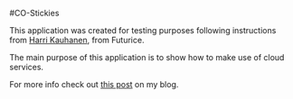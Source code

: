 #CO-Stickies

This application was created for testing purposes following instructions from [Harri Kauhanen](http://www.futurice.com/blog/the-future-is-here-rails-and-the-cloud-ecosystem), from Futurice.

The main purpose of this application is to show how to make use of cloud services.

For more info check out [this post](http://cicerooliveira.com/blog/2010/10/03/rails-in-the-cloud/) on my blog.